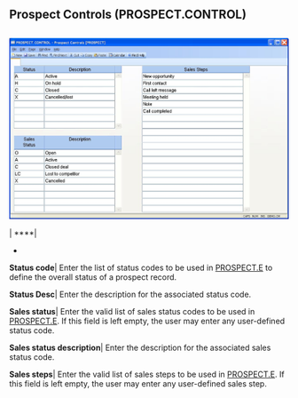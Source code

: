 ## Prospect Controls (PROSPECT.CONTROL)
<PageHeader />

##

![](./PROSPECT-CONTROL-1.jpg)

| ****|

-  
**Status code**|  Enter the list of status codes to be used in
[PROSPECT.E](../PROSPECT-E/README.md) to define the overall status of a prospect
record.

**Status Desc**|  Enter the description for the associated status code.

**Sales status**|  Enter the valid list of sales status codes to be used in
[PROSPECT.E](../PROSPECT-E/README.md). If this field is left empty, the user may enter
any user-defined status code.

**Sales status description**|  Enter the description for the associated sales
status code.

**Sales steps**|  Enter the valid list of sales steps to be used in
[PROSPECT.E](../PROSPECT-E/README.md). If this field is left empty, the user may enter
any user-defined sales step.


<badge text= "Version 8.10.57 " vertical="middle" />

<PageFooter />
